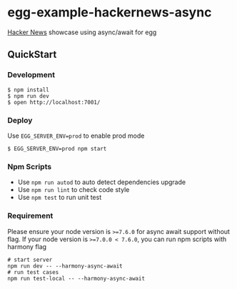 # egg-example-hackernews-async

[Hacker News](https://news.ycombinator.com/) showcase using async/await for egg

## QuickStart

### Development
```shell
$ npm install
$ npm run dev
$ open http://localhost:7001/
```

### Deploy

Use `EGG_SERVER_ENV=prod` to enable prod mode

```shell
$ EGG_SERVER_ENV=prod npm start
```

### Npm Scripts

- Use `npm run autod` to auto detect dependencies upgrade
- Use `npm run lint` to check code style
- Use `npm test` to run unit test

### Requirement

Please ensure your node version is `>=7.6.0` for async await support without flag. If your node version is `>=7.0.0 < 7.6.0`, you can run npm scripts with harmony flag

```shell
# start server
npm run dev -- --harmony-async-await
# run test cases
npm run test-local -- --harmony-async-await
```
